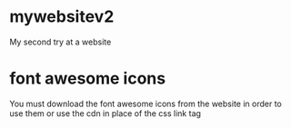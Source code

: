 mywebsitev2
===========

My second try at a website

font awesome icons
=================
You must download the font awesome icons from the website 
in order to use them or use the cdn in place of the css link tag
